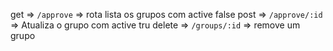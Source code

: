 



get  => `/approve` => rota lista os grupos com active false
post => `/approve/:id` => Atualiza o grupo com active tru
delete  => `/groups/:id` => remove um grupo
